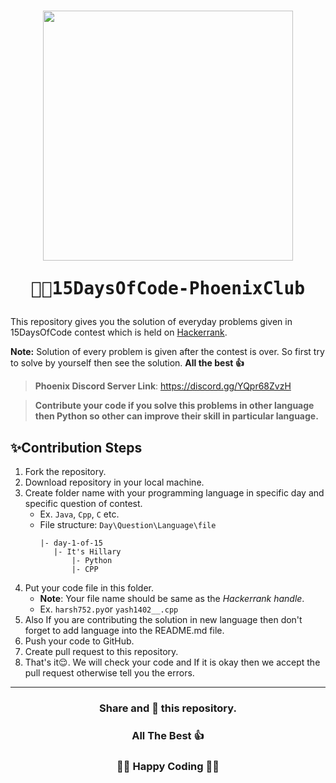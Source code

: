 <h1 align="center"><img src="https://pps.whatsapp.net/v/t61.24694-24/308923398_617062816719176_7715248416217842148_n.jpg?ccb=11-4&oh=01_AVzp-ROJYn_IRD_RFBvaXnAUIuGQfXcqdzqnHRbL66AVGg&oe=634C5272" width=400px align="center"/></br>
<pre>👨‍💻15DaysOfCode-PhoenixClub</pre>
</h1>

This repository gives you the solution of everyday problems given in 15DaysOfCode contest which is held on [Hackerrank](https://www.hackerrank.com/ "Hackerrank").

**Note:** Solution of every problem is given after the contest is over. So first try to solve by yourself then see the solution. **All the best 👍**

> **Phoenix Discord Server Link**:  https://discord.gg/YQpr68ZvzH

> **Contribute your code if you solve this problems in other language then Python so other can improve their skill in particular language.**

## ✨Contribution Steps
1. Fork the repository.
2. Download repository in your local machine.
3. Create folder name with your programming language in specific day and specific question of contest.
	- Ex. `Java`, `Cpp`, `C` etc.
	- File structure: `Day\Question\Language\file`
		 ```
		|- day-1-of-15
			|- It's Hillary
				|- Python
				|- CPP
		```
4. Put your code file in this folder. 
	- **Note**:  Your file name should be same as the *Hackerrank handle*.
	- Ex. `harsh752.py`or `yash1402__.cpp`
5. Also If you are contributing the solution in new language then don't forget to add language into the README.md file.
6. Push your code to GitHub.
7. Create pull request to this repository.
8. That's it😌. We will check your code and If it is okay then we accept the pull request otherwise tell you the errors.

----
<h3 align="center">Share and 🌟 this repository.<h3>
<h3 align="center">All The Best 👍<h3>
<h3 align="center">👨‍💻 Happy Coding 👨‍💻<h3>
